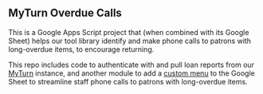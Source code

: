 MyTurn Overdue Calls
---

This is a Google Apps Script project that (when combined with its Google Sheet) helps our tool library identify and make phone calls to patrons with long-overdue items, to encourage returning.

This repo includes code to authenticate with and pull loan reports from our [MyTurn](https://myturn.com) instance, and another module to add a [custom menu](https://developers.google.com/apps-script/guides/menus) to the Google Sheet to streamline staff phone calls to patrons with long-overdue items.
